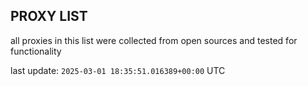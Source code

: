 ## PROXY LIST

all proxies in this list were collected from open sources and tested for functionality

last update: `2025-03-01 18:35:51.016389+00:00` UTC